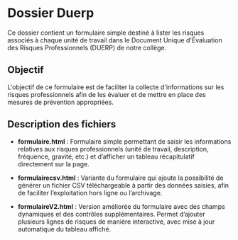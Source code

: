 # Dossier Duerp

Ce dossier contient un formulaire simple destiné à lister les risques associés à chaque unité de travail dans le Document Unique d'Évaluation des Risques Professionnels (DUERP) de notre collège.


## Objectif

L'objectif de ce formulaire est de faciliter la collecte d'informations sur les risques professionnels afin de les évaluer et de mettre en place des mesures de prévention appropriées.


## Description des fichiers

- **formulaire.html** : Formulaire simple permettant de saisir les informations relatives aux risques professionnels (unité de travail, description, fréquence, gravité, etc.) et d’afficher un tableau récapitulatif directement sur la page.

- **formulairecsv.html** : Variante du formulaire qui ajoute la possibilité de générer un fichier CSV téléchargeable à partir des données saisies, afin de faciliter l’exploitation hors ligne ou l’archivage.

- **formulaireV2.html** : Version améliorée du formulaire avec des champs dynamiques et des contrôles supplémentaires. Permet d’ajouter plusieurs lignes de risques de manière interactive, avec mise à jour automatique du tableau affiché.

